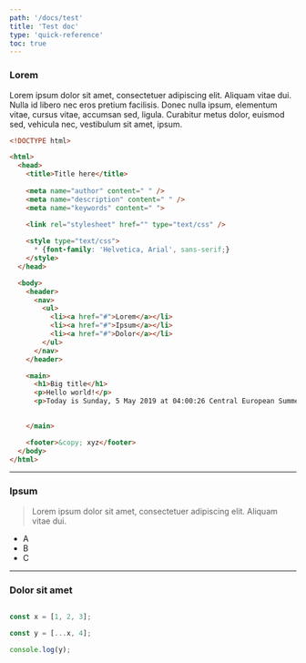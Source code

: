 ```yaml
---
path: '/docs/test'
title: 'Test doc'
type: 'quick-reference'
toc: true
---
```


### Lorem

Lorem ipsum dolor sit amet, consectetuer adipiscing elit. Aliquam vitae dui. Nulla id libero nec eros pretium facilisis. Donec nulla ipsum, elementum vitae, cursus vitae, accumsan sed, ligula. Curabitur metus dolor, euismod sed, vehicula nec, vestibulum sit amet, ipsum.

```html
<!DOCTYPE html>

<html>
  <head>
    <title>Title here</title>
  
    <meta name="author" content=" " />
    <meta name="description" content=" " />
    <meta name="keywords" content=" ">
  
    <link rel="stylesheet" href="" type="text/css" />

    <style type="text/css">
      * {font-family: 'Helvetica, Arial', sans-serif;}
    </style>
  </head>

  <body>
    <header>
      <nav>
        <ul>
          <li><a href="#">Lorem</a></li>
          <li><a href="#">Ipsum</a></li>
          <li><a href="#">Dolor</a></li>
        </ul>
      </nav>
    </header>

    <main>
      <h1>Big title</h1>
      <p>Hello world!</p>
      <p>Today is Sunday, 5 May 2019 at 04:00:26 Central European Summer Time</p>

      
    </main>

    <footer>&copy; xyz</footer>
  </body>
</html>
```

---

### Ipsum

> Lorem ipsum dolor sit amet, consectetuer adipiscing elit. Aliquam vitae dui.

- A
- B
- C

---

### Dolor sit amet

```javascript

const x = [1, 2, 3];

const y = [...x, 4];

console.log(y);
```
